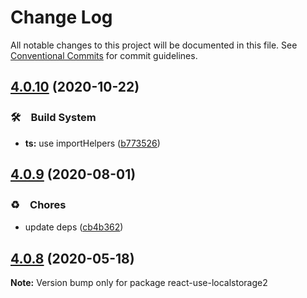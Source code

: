 # Change Log

All notable changes to this project will be documented in this file.
See [Conventional Commits](https://conventionalcommits.org) for commit guidelines.

## [4.0.10](https://github.com/bluelovers/ws-react/compare/react-use-localstorage2@4.0.9...react-use-localstorage2@4.0.10) (2020-10-22)


### 🛠　Build System

* **ts:** use importHelpers ([b773526](https://github.com/bluelovers/ws-react/commit/b7735267ce68e73a469feb384ac9ef7982ab741b))





## [4.0.9](https://github.com/bluelovers/ws-react/compare/react-use-localstorage2@4.0.8...react-use-localstorage2@4.0.9) (2020-08-01)


### ♻️　Chores

* update deps ([cb4b362](https://github.com/bluelovers/ws-react/commit/cb4b3628055a502fa0a7a51ce08541a9a723262e))





## [4.0.8](https://github.com/bluelovers/ws-react/compare/react-use-localstorage2@4.0.7...react-use-localstorage2@4.0.8) (2020-05-18)

**Note:** Version bump only for package react-use-localstorage2
